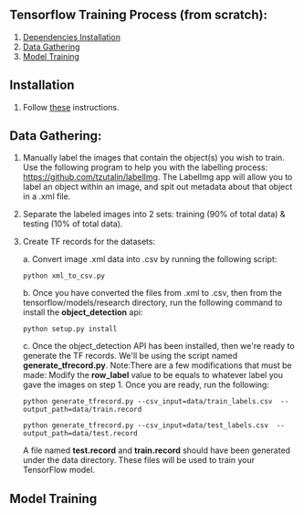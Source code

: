 ## Tensorflow Training Process (from scratch):
1. [Dependencies Installation](dependency-installation)
2. [Data Gathering](data-gathering)
3. [Model Training](model-training)

## Installation
1. Follow [these](https://github.com/tensorflow/models/blob/master/research/object_detection/g3doc/installation.md) instructions.

## Data Gathering:
1.	Manually label the images that contain the object(s) you wish to train. Use the following program to help you with the labelling process: https://github.com/tzutalin/labelImg. The LabelImg app will allow you to label an object within an image, and spit out metadata about that object in a .xml file. 
2.	Separate the labeled images into 2 sets: training (90% of total data) & testing (10% of total data).
3.	Create TF records for the datasets:
    
    a.	Convert image .xml data into .csv by running the following script:
        
        python xml_to_csv.py
    
    b.	Once you have converted the files from .xml to .csv, then from the tensorflow/models/research directory, run the following command to install the **object_detection** api:
    
        python setup.py install    
    
    c.  Once the object_detection API has  been installed, then we're ready to generate the TF records. We'll be using the script named **generate_tfrecord.py**. Note:There are a few modifications that must be made: Modify the **row_label** value to be  equals to whatever label you gave the images on step 1. Once you are ready, run the following:
        
        python generate_tfrecord.py --csv_input=data/train_labels.csv  --output_path=data/train.record
        
        python generate_tfrecord.py --csv_input=data/test_labels.csv  --output_path=data/test.record
        
    A file named **test.record** and **train.record** should have been generated under the data directory. These files will be used to train your TensorFlow model. 
    
 ## Model Training
